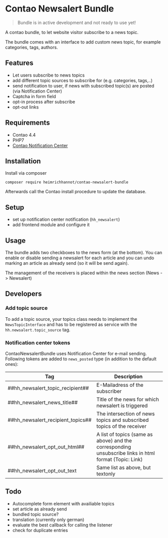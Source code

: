 # Contao Newsalert Bundle

> Bundle is in active development and not ready to use yet!

A contao bundle, to let website visitor subscribe to a news topic.

The bundle comes with an interface to add custom news topic, for example categories, tags, authors.

## Features
* Let users subscribe to news topics
* add different topic sources to subscribe for (e.g. categories, tags,..)
* send notification to user, if news with subscribed topic(s) are posted (via Notification Center)
* Captcha in form field
* opt-in process after subscribe
* opt-out links


## Requirements

* Contao 4.4
* PHP7
* [Contao Notification Center](https://github.com/terminal42/contao-notification_center)

## Installation

Install via composer

```
composer require heimrichhannot/contao-newsalert-bundle
```

Afterwards call the Contao install procedure to update the database.

## Setup

* set up notification center notification (`hh_newsalert`)
* add frontend module and configure it

## Usage

The bundle adds two checkboxes to the news form (at the bottom). You can enable or disable sending a newsalert for each article and you can undo marking an article as already send (so it will be send again).

The management of the receivers is placed within the news section (News -> Newsalert)

## Developers

### Add topic source

To add a topic source, your topics class needs to implement the `NewsTopicInterface` and has to be registered as service with the `hh.newsalert.topic_source` tag.

### Notification center tokens
ContaoNewsalertBundle uses Notification Center for e-mail sending. Following tokens are added to `news_posted` type (in addition to the default ones): 

|Tag                              |Description|
|---------------------------------|-----------|
|##hh_newsalert_topic_recipient## |E-Mailadress of the subscriber|
|##hh_newsalert_news_title##      |Title of the news for which newsalert is triggered|
|##hh_newsalert_recipient_topics##|The intersection of news topics and subscribed topics of the receiver|
|##hh_newsalert_opt_out_html##    |A list of topics (same as above) and the corresponding unsubscribe links in html format (Topic: Link)|
|##hh_newsalert_opt_out_text      |Same list as above, but textonly| 


## Todo

* Autocomplete form element with availiable topics
* set article as already send
* bundled topic source?
* translation (currently only german)
* evaluate the best callback for calling the listener
* check for duplicate entries